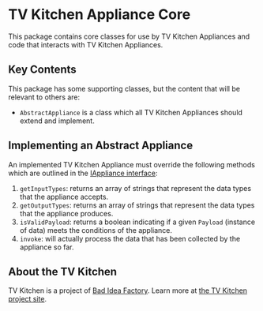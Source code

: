 # TV Kitchen Appliance Core

This package contains core classes for use by TV Kitchen Appliances and code that interacts with TV Kitchen Appliances.

## Key Contents

This package has some supporting classes, but the content that will be relevant to others are:

* `AbstractAppliance` is a class which all TV Kitchen Appliances should extend and implement.

## Implementing an Abstract Appliance

An implemented TV Kitchen Appliance must override the following methods which are outlined in the [IAppliance interface](https://github.com/tvkitchen/base/blob/master/packages/interfaces/src/IAppliance.js):

1. `getInputTypes`: returns an array of strings that represent the data types that the appliance accepts.
2. `getOutputTypes`: returns an array of strings that represent the data types that the appliance produces.
3. `isValidPayload`: returns a boolean indicating if a given `Payload` (instance of data) meets the conditions of the appliance.
4. `invoke`: will actually process the data that has been collected by the appliance so far.

## About the TV Kitchen

TV Kitchen is a project of [Bad Idea Factory](https://biffud.com).  Learn more at [the TV Kitchen project site](https://tv.kitchen).
